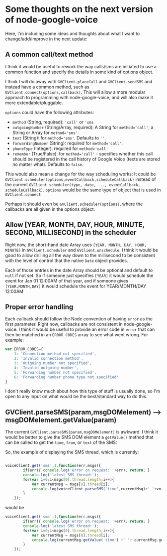 # Some thoughts on the next version of node-google-voice
Here, I'm including some ideas and thoughts about what I want to change/add/improve in the next update:

## A common call/text method
I think it would be useful to rework the way calls/sms are initiated to use a common function and specify the details in some kind of options object.

I think I will do away with `GVClient.placeCall` and `GVClient.sendSMS` and instead have a common method, such as `GVClient.connect(options,callback)`. This will allow a more modular approach to programming with node-google-voice, and will also make it more extendable/pluggable.

`options` could have the following attributes:

* `method` (String, required): `'call'` or `'sms`
* `outgoingNumber` (String/Array, required): A String for `method='call'`, a String or Array for `method='sms'` 
* `text` (String): for `method='sms'`. Defaults to `''`.
* `forwardingNumber` (String): required for `method='call'`. 
* `phoneType` (Integer): required for `method='call'`
* `remember` (True/False): for `method='call'` - specifies whether this call should be registered in the call history of Google Voice (texts are stored no matter what). Defaults to `false`.

This would also mean a change for the way scheduling works: It could be `GVClient.scheduler(options,eventCallback,scheduleCallback)` instead of the current `GVClient.scheduler(type, date, ..., eventCallback, scheduleCallback)`.  `options` would be the same type of object that is used in `GVClient.connect`

Perhaps it should even be `GVClient.scheduler(options)`, where the callbacks are all given in the options object.
## Allow [YEAR, MONTH, DAY, HOUR, MINUTE, SECOND, MILLISECOND] in the scheduler
Right now, the short-hand date Array uses `[YEAR, MONTH, DAY, HOUR, MINUTE]` in `GVClient.scheduler` and `GVClient.unschedule`. I think it would be good to allow drilling all the way down to the millisecond to be consistent with the level of control that the native `Date` object provides. 

Each of those entries in the date Array should be optional and default to `null` if not set. So if someone just specifies `[YEAR]` it would schedule the event for Jan 01 12:00AM of that year, and if someone gives `[YEAR,MONTH,DAY]` it would schedule the event for YEAR/MONTH/DAY 12:00AM

## Proper error handling
Each callback should follow the Node convention of having `error` as the first parameter. Right now, callbacks are not consistent in node-google-voice. I think it would be useful to provide an error code in `error` that can then be matched in an `ERROR_CODES` array to see what went wrong. For example:

```javascript
var ERROR_CODES={
	1: 'Connection method not specified',
	2: 'Invalid connection method',
	3: 'Outgoing number not specified',
	4: 'Invalid outgoing number',
	5: 'Forwarding number not specified',
	6: 'Forwarding number phone type not specified'
}
```

I don't really know much about how this type of stuff is usually done, so I'm open to any input on what would be the best/standard way to do this.

## GVClient.parseSMS(param,msgDOMelement) --> msgDOMelement.getValue(param)
The current `GVClient.parseSMS(param,msgDOMelement)` is awkward. I think it would be better to give the SMS DOM element a `getValue()` method that can be called to get the `time`, `from`, or `text` of the SMS:

So, the example of displaying the SMS thread, which is currently:

```javascript

voiceClient.get('sms',1,function(err,msgs){
        if(err){ console.log('error on request: '+err); return; }
        console.log('latest SMS thread:');
        for(var i=0;i<msgs[0].thread.length;i++){
            var currentMsg = msgs[0].thread[i];
            console.log(voiceClient.parseSMS('time',currentMsg)+' '+voiceClient.parseSMS('from',currentMsg)+voiceClient.parseSMS('text',currentMsg) );
        }
    });
```

would be

```javascript
voiceClient.get('sms',1,function(err,msgs){
        if(err){ console.log('error on request: '+err); return; }
        console.log('latest SMS thread:');
        for(var i=0;i<msgs[0].thread.length;i++){
            var currentMsg = msgs[0].thread[i];
            console.log(currentMsg.getValue('time') +' '+ currentMsg.getValue('from') + currentMsg.getValue('text');
        }
    });
```